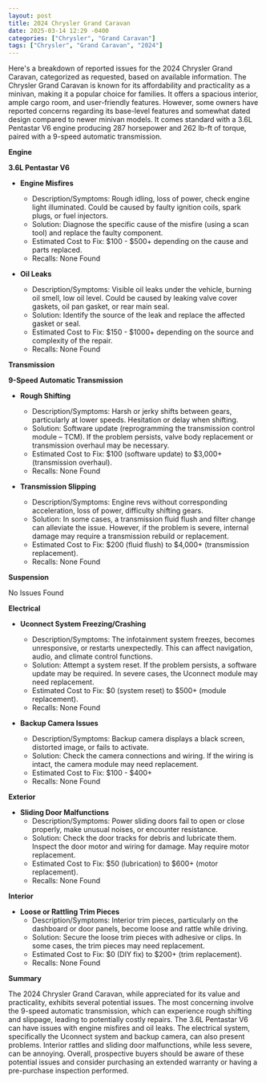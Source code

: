 ```yaml
---
layout: post
title: 2024 Chrysler Grand Caravan
date: 2025-03-14 12:29 -0400
categories: ["Chrysler", "Grand Caravan"]
tags: ["Chrysler", "Grand Caravan", "2024"]
---
```

Here's a breakdown of reported issues for the 2024 Chrysler Grand Caravan, categorized as requested, based on available information. The Chrysler Grand Caravan is known for its affordability and practicality as a minivan, making it a popular choice for families. It offers a spacious interior, ample cargo room, and user-friendly features. However, some owners have reported concerns regarding its base-level features and somewhat dated design compared to newer minivan models. It comes standard with a 3.6L Pentastar V6 engine producing 287 horsepower and 262 lb-ft of torque, paired with a 9-speed automatic transmission.

**Engine**

**3.6L Pentastar V6**

*   **Engine Misfires**
    *   Description/Symptoms: Rough idling, loss of power, check engine light illuminated. Could be caused by faulty ignition coils, spark plugs, or fuel injectors.
    *   Solution: Diagnose the specific cause of the misfire (using a scan tool) and replace the faulty component.
    *   Estimated Cost to Fix: $100 - $500+ depending on the cause and parts replaced.
    *   Recalls: None Found

*   **Oil Leaks**
    *   Description/Symptoms: Visible oil leaks under the vehicle, burning oil smell, low oil level. Could be caused by leaking valve cover gaskets, oil pan gasket, or rear main seal.
    *   Solution: Identify the source of the leak and replace the affected gasket or seal.
    *   Estimated Cost to Fix: $150 - $1000+ depending on the source and complexity of the repair.
    *   Recalls: None Found

**Transmission**

**9-Speed Automatic Transmission**

*   **Rough Shifting**
    *   Description/Symptoms: Harsh or jerky shifts between gears, particularly at lower speeds. Hesitation or delay when shifting.
    *   Solution: Software update (reprogramming the transmission control module – TCM). If the problem persists, valve body replacement or transmission overhaul may be necessary.
    *   Estimated Cost to Fix: $100 (software update) to $3,000+ (transmission overhaul).
    *   Recalls: None Found

*   **Transmission Slipping**
    *   Description/Symptoms: Engine revs without corresponding acceleration, loss of power, difficulty shifting gears.
    *   Solution: In some cases, a transmission fluid flush and filter change can alleviate the issue. However, if the problem is severe, internal damage may require a transmission rebuild or replacement.
    *   Estimated Cost to Fix: $200 (fluid flush) to $4,000+ (transmission replacement).
    *   Recalls: None Found

**Suspension**

No Issues Found

**Electrical**

*   **Uconnect System Freezing/Crashing**
    *   Description/Symptoms: The infotainment system freezes, becomes unresponsive, or restarts unexpectedly. This can affect navigation, audio, and climate control functions.
    *   Solution: Attempt a system reset. If the problem persists, a software update may be required. In severe cases, the Uconnect module may need replacement.
    *   Estimated Cost to Fix: $0 (system reset) to $500+ (module replacement).
    *   Recalls: None Found

*   **Backup Camera Issues**
    *   Description/Symptoms: Backup camera displays a black screen, distorted image, or fails to activate.
    *   Solution: Check the camera connections and wiring. If the wiring is intact, the camera module may need replacement.
    *   Estimated Cost to Fix: $100 - $400+
    *   Recalls: None Found

**Exterior**

*   **Sliding Door Malfunctions**
    *   Description/Symptoms: Power sliding doors fail to open or close properly, make unusual noises, or encounter resistance.
    *   Solution: Check the door tracks for debris and lubricate them. Inspect the door motor and wiring for damage. May require motor replacement.
    *   Estimated Cost to Fix: $50 (lubrication) to $600+ (motor replacement).
    *   Recalls: None Found

**Interior**

*   **Loose or Rattling Trim Pieces**
    *   Description/Symptoms: Interior trim pieces, particularly on the dashboard or door panels, become loose and rattle while driving.
    *   Solution: Secure the loose trim pieces with adhesive or clips. In some cases, the trim pieces may need replacement.
    *   Estimated Cost to Fix: $0 (DIY fix) to $200+ (trim replacement).
    *   Recalls: None Found

**Summary**

The 2024 Chrysler Grand Caravan, while appreciated for its value and practicality, exhibits several potential issues. The most concerning involve the 9-speed automatic transmission, which can experience rough shifting and slippage, leading to potentially costly repairs. The 3.6L Pentastar V6 can have issues with engine misfires and oil leaks. The electrical system, specifically the Uconnect system and backup camera, can also present problems. Interior rattles and sliding door malfunctions, while less severe, can be annoying. Overall, prospective buyers should be aware of these potential issues and consider purchasing an extended warranty or having a pre-purchase inspection performed.

